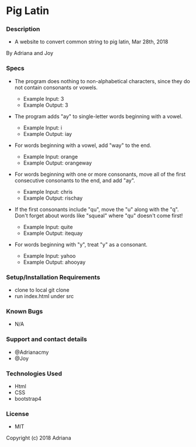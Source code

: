 # Pig Latin

### Description
- A website to convert common string to pig latin, Mar 28th, 2018

By Adriana and Joy

### Specs
- The program does nothing to non-alphabetical characters, since they do not contain consonants or vowels.
  - Example Input: 3
  - Example Output: 3
  
- The program adds "ay" to single-letter words beginning with a vowel.
  - Example Input: i
  - Example Output: iay

- For words beginning with a vowel, add "way" to the end.
  - Example Input: orange
  - Example Output: orangeway

- For words beginning with one or more consonants, move all of the first consecutive consonants to the end, and add "ay".
  - Example Input: chris
  - Example Output: rischay

- If the first consonants include "qu", move the "u" along with the "q". Don't forget about words like "squeal" where "qu" doesn't come first!
  - Example Input: quite
  - Example Output: itequay

- For words beginning with "y", treat "y" as a consonant.
  - Example Input: yahoo
  - Example Output: ahooyay


### Setup/Installation Requirements
- clone to local git clone
- run index.html under src

### Known Bugs
- N/A

### Support and contact details
- @Adrianacmy
- @Joy

### Technologies Used
- Html
- CSS
- bootstrap4

### License
- MIT

Copyright (c) 2018 Adriana

